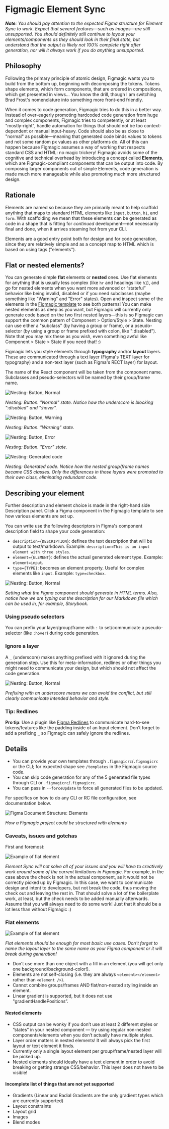 # Figmagic Element Sync

_**Note**: You should pay attention to the expected Figma structure for Element Sync to work. Expect that several features—such as images—are still unsupported. You should definitely still continue to layout your elements/components as they should look in their final state, but understand that the output is likely not 100% complete right after generation, nor will it always work if you do anything unsupported._

## Philosophy

Following the primary principle of atomic design, Figmagic wants you to build from the bottom up, beginning with decomposing the tokens. Tokens shape elements, which form components, that are ordered in compositions, which get presented in views... You know the drill, though I am switching Brad Frost's nomenclature into something more front-end friendly.

When it comes to code generation, Figmagic tries to do this in a better way. Instead of over-eagerly promoting hardcoded code generation from huge and complex components, Figmagic tries to competently, or at least "mostly-right", handle automation for things that should not be too context-dependent or manual input-heavy. Code should also be as close to "normal" as possible—meaning that generated code binds values to tokens and not some random px values as other platforms do. All of this can happen because Figmagic assumes a way of working that respects standard CSS and HTML: no magic trickery! Figmagic avoids some of the cognitive and technical overhead by introducing a concept called **Elements**, which are Figmagic-compliant components that can be output into code. By composing larger components out of simple Elements, code generation is made much more manageable while also promoting much more structured design.

## Rationale

Elements are named so because they are primarily meant to help scaffold anything that maps to standard HTML elements like `input`, `button`, `h1`, and `form`. With scaffolding we mean that these elements can be generated as code in a shape that is fitting for _continued_ development—not necessarily final and done, when it arrives steaming hot from your CLI.

Elements are a good entry point both for design and for code generation, since they are relatively simple and as a concept map to HTML which is based on using tags ("elements").

## Flat or nested elements?

You can generate simple **flat** elements or **nested** ones. Use flat elements for anything that is usually less complex (like `hr` and headings like `h1`), and go for nested elements when you want more advanced or “stateful” behavior like being invalid, disabled or if you need subclasses (maybe something like "Warning" and "Error" states). Open and inspect some of the elements in the [Figmagic template]() to see both patterns! You can make nested elements as deep as you want, but Figmagic will currently only generate code based on the two first nested layers—this is so Figmagic can support the common pattern of Component > Option/Style > State. Nesting can use either a "subclass" (by having a group or frame), or a pseudo-selector (by using a group or frame prefixed with colon, like ":disabled"). Note that you may mix these as you wish, even something awful like Component > State > State if you need that! :)

Figmagic lets you style elements through **typography** and/or **layout** layers. These are communicated through a text layer (Figma's TEXT layer for typography) and a non-text layer (such as Figma's RECT layer) for layout.

The name of the React component will be taken from the component name. Subclasses and pseudo-selectors will be named by their group/frame name.

![Nesting: Button, Normal](../images/nesting-normal.png)

_Nesting: Button. "Normal" state. Notice how the underscore is blocking ":disabled" and ":hover"._

![Nesting: Button, Warning](../images/nesting-warning.png)

_Nesting: Button. "Warning" state._

![Nesting: Button, Error](../images/nesting-error.png)

_Nesting: Button. "Error" state._

![Nesting: Generated code](../images/nesting-code.png)

_Nesting: Generated code. Notice how the nested group/frame names became CSS classes. Only the differences in those layers were promoted to their own class, eliminating redundant code._

## Describing your element

Further description and element choice is made in the right-hand side Description panel. Click a Figma component in the Figmagic template to see how various elements are set up.

You can write use the following descriptors in Figma's component description field to shape your code generation:

- `description={DESCRIPTION}`: defines the text description that will be output to text/markdown. Example: `description=This is an input element with three styles`.
- `element={ELEMENT}`: defines the actual generated element type. Example: `element=input`.
- `type={TYPE}`: becomes an element property. Useful for complex elements like `input`. Example: `type=checkbox`.

![Nesting: Button, Normal](../images/component-desc-field.png)

_Setting what the Figma component should generate in HTML terms. Also, notice how we are typing out the description for our Markdown file which can be used in, for example, Storybook._

### Using pseudo selectors

You can prefix your layer/group/frame with `:` to set/communicate a pseudo-selector (like `:hover`) during code generation.

### Ignore a layer

A `_` (underscore) makes anything prefixed with it ignored during the generation step. Use this for meta-information, redlines or other things you might need to communicate your design, but which should not affect the code generation.

![Nesting: Button, Normal](../images/add-underscore-to-block.png)

_Prefixing with an underscore means we can avoid the conflict, but still clearly communicate intended behavior and style._

### Tip: Redlines

**Pro tip**: Use a plugin like [Figma Redlines](https://www.figma.com/resources/assets/figma-redlines/) to communicate hard-to-see tokens/features like the padding inside of an Input element. Don’t forget to add a prefixing `_` so Figmagic can safely ignore the redlines.

## Details

- You can provide your own templates through `.figmagicrc`/`.figmagicrc` or the CLI; for expected shape see `/templates` in the Figmagic source code.
- You can skip code generation for any of the 5 generated file types through CLI or `.figmagicrc`/`.figmagicrc`.
- You can pass in `--forceUpdate` to force all generated files to be updated.

For specifics on how to do any CLI or RC file configuration, see documentation below.

![Figma Document Structure: Elements](../images/project-structure-elements.png)

_How a Figmagic project could be structured with elements_

### Caveats, issues and gotchas

First and foremost:

![Example of flat element](../images/sometimes-you-have-to-fake.png)

_Element Sync will not solve all of your issues and you will have to creatively work around some of the current limitations in Figmagic._
For example, in the case above the check is not in the actual component, as it would not be correctly picked up by Figmagic. In this case, we want to communicate design and intent to developers, but not break the code, thus moving the check out and leaving the rest in. That should solve a lot of the boilerplate work, at least, but the check needs to be added manually afterwards. Assume that you will always need to do some work! Just that it should be a lot less than without Figmagic :)

### Flat elements

![Example of flat element](../images/flat-element.png)

_Flat elements should be enough for most basic use cases. Don't forget to name the layout layer to the same name as your Figma component or it will break during generation!_

- Don’t use more than one object with a fill in an element (you will get only one background/background-color!).
- Elements are not self-closing (i.e. they are always `<element></element>` rather than `<element />`).
- Cannot combine groups/frames AND flat/non-nested styling inside an element.
- Linear gradient is supported, but it does not use "gradientHandlePositions”.

#### Nested elements

- CSS output can be wonky if you don’t use at least 2 different styles or ”states” in your nested component — try using regular non-nested components/elements when you don’t actually have multiple styles.
- Layer order matters in nested elements! It will always pick the first layout or text element it finds.
- Currently only a single layout element per group/frame/nested layer will be picked up.
- Nested elements should ideally have a text element in order to avoid breaking or getting strange CSS/behavior. This layer does not have to be visible!

#### Incomplete list of things that are not yet supported

- Gradients (Linear and Radial Gradients are the only gradient types which are currently supported)
- Layout constraints
- Layout grid
- Images
- Blend modes
